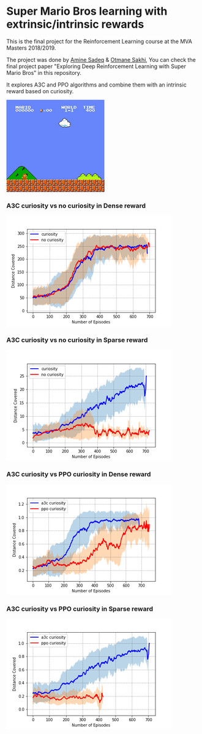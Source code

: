 # Super Mario Bros learning with extrinsic/intrinsic rewards


This is the final project for the Reinforcement Learning course at the MVA Masters 2018/2019. 

The project was done by [Amine Sadeq](https://github.com/sadeqa) & [Otmane Sakhi](https://github.com/otmhi), You can check the final project paper "Exploring Deep Reinforcement Learning with Super Mario Bros" in this repository.  

It explores A3C and PPO algorithms and combine them with an intrinsic reward based on curiosity. 

![](A3C/video/mario.gif)


### A3C curiosity vs no curiosity in Dense reward 

![dense_cur](figures/dense_plot.png)

### A3C curiosity vs no curiosity in Sparse reward 

![sparse_cur](figures/sparse_plot.png)

### A3C curiosity vs PPO curiosity in Dense reward 

![dense_ppo](figures/dense_ppo_plot.png)

### A3C curiosity vs PPO curiosity in Sparse reward 

![sparse_ppo](figures/sparse_ppo_plot.png)



